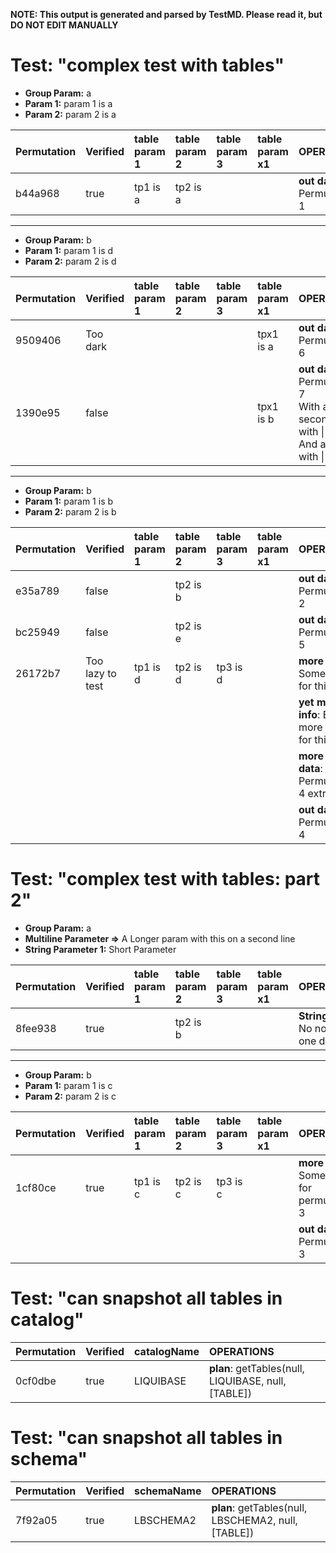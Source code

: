 **NOTE: This output is generated and parsed by TestMD. Please read it, but DO NOT EDIT MANUALLY**

# Test: "complex test with tables" #

- **Group Param:** a
- **Param 1:** param 1 is a
- **Param 2:** param 2 is a

| Permutation | Verified | table param 1 | table param 2 | table param 3 | table param x1 | OPERATIONS
| :---------- | :------- | :------------ | :------------ | :------------ | :------------- | :------
| b44a968     | true     | tp1 is a      | tp2 is a      |               |                | **out data**: Permutation 1

---------------------------------------

- **Group Param:** b
- **Param 1:** param 1 is d
- **Param 2:** param 2 is d

| Permutation | Verified | table param 1 | table param 2 | table param 3 | table param x1 | OPERATIONS
| :---------- | :------- | :------------ | :------------ | :------------ | :------------- | :------
| 9509406     | Too dark |               |               |               | tpx1 is a      | **out data**: Permutation 6
| 1390e95     | false    |               |               |               | tpx1 is b      | **out data**: Permutation 7<br>With a second line with &#124; chars<br>And another with &#124; chars

---------------------------------------

- **Group Param:** b
- **Param 1:** param 1 is b
- **Param 2:** param 2 is b

| Permutation | Verified         | table param 1 | table param 2 | table param 3 | table param x1 | OPERATIONS
| :---------- | :--------------- | :------------ | :------------ | :------------ | :------------- | :------
| e35a789     | false            |               | tp2 is b      |               |                | **out data**: Permutation 2
| bc25949     | false            |               | tp2 is e      |               |                | **out data**: Permutation 5
| 26172b7     | Too lazy to test | tp1 is d      | tp2 is d      | tp3 is d      |                | __more info__: Some notes for this
|             |                  |               |               |               |                | __yet more info__: Even more notes for this
|             |                  |               |               |               |                | **more out data**: Permutation 4 extra data
|             |                  |               |               |               |                | **out data**: Permutation 4

# Test: "complex test with tables: part 2" #

- **Group Param:** a
- **Multiline Parameter =>**
    A Longer param with
    this on a second line
- **String Parameter 1:** Short Parameter

| Permutation | Verified | table param 1 | table param 2 | table param 3 | table param x1 | OPERATIONS
| :---------- | :------- | :------------ | :------------ | :------------ | :------------- | :------
| 8fee938     | true     |               | tp2 is b      |               |                | **String data**: No notes, just one data

---------------------------------------

- **Group Param:** b
- **Param 1:** param 1 is c
- **Param 2:** param 2 is c

| Permutation | Verified | table param 1 | table param 2 | table param 3 | table param x1 | OPERATIONS
| :---------- | :------- | :------------ | :------------ | :------------ | :------------- | :------
| 1cf80ce     | true     | tp1 is c      | tp2 is c      | tp3 is c      |                | __more info__: Some notes for permutation 3
|             |          |               |               |               |                | **out data**: Permutation 3

# Test: "can snapshot all tables in catalog" #

| Permutation | Verified | catalogName | OPERATIONS
| :---------- | :------- | :---------- | :------
| 0cf0dbe     | true     | LIQUIBASE   | **plan**: getTables(null, LIQUIBASE, null, [TABLE])

# Test: "can snapshot all tables in schema" #

| Permutation | Verified | schemaName | OPERATIONS
| :---------- | :------- | :--------- | :------
| 7f92a05     | true     | LBSCHEMA2  | **plan**: getTables(null, LBSCHEMA2, null, [TABLE])

